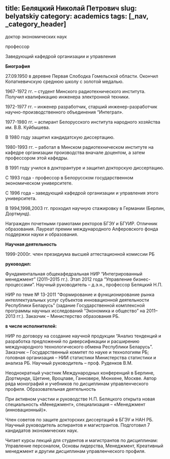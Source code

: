title: Беляцкий Николай Петрович
slug: belyatskiy
category: academics
tags: [_nav, _category_header]
---

доктор экономических наук

профессор

Заведующий кафедрой организации и управления


__Биография__


27.09.1950 в деревне Первая Слободка Гомельской области. Окончил Копаткевичскую среднюю школу с золотой медалью.

1967-1972 гг. – студент Минского радиотехнического института. Получил квалификацию инженера электронной техники.

1972-1977 гг. – инженер разработчик, старший инженер-разработчик научно-производственного объединения “Интеграл».

1977-1980 гг. – аспирант Белорусского института народного хозяйства им. В.В. Куйбышева.

В  1980 году защитил кандидатскую диссертацию.

1980-1993 гг. – работал в Минском радиотехническом институте на кафедре организации производства  вначале доцентом, а  затем профессором этой кафедры.

 В 1991 году  учился в докторантуре и защитил докторскую диссертацию.

С 1993 года - профессор в Белорусском государственном экономическом университете.

С 1996 года – заведующий кафедрой организации и управления этого университета.

В 1994,1998,2003 гг. проходил научную стажировку в Германии (Берлин, Дортмунд).

Награжден почетными грамотами ректоров БГЭУ и БГУИР. Отличник образования. Лауреат премии международного Алферовского фонда поддержки науки и образования.

__Научная деятельность__

1999-2000г. член президиума высшей аттестационной комиссии РБ

__руководил:__

Фундаментальная общекафедральная НИР “Интегрированный менеджмент” (2011–2015 гг.). Этап 2012 года “Управление бизнес-процессами”. Научный руководитель – д.э.н., профессор Беляцкий Н.П.

НИР по теме № 13-2011  “Формирование и функционирование рынка интеллектуальных услуг субъектов инновационной деятельности Республики Беларусь” (задание Государственной комплексной программы научных исследований “Экономика и общество” на 2011–2013 гг.). Заказчик – Министерство образования РБ.

__в числе исполнителей:__

НИР по договору на создание научной продукции “Анализ тенденций и разработка предложений по диверсификации и расширению международного технологического обмена Республики Беларусь”. Заказчик – Государственный комитет по науке и технологиям РБ; головная организация – НИИ статистики Министерства статистики и анализа РБ. Научный руководитель – проф. Руденков В.М.

Неоднократный участник Международных конференций в Берлине, Дортмунде, Щетине, Вроцлаве, Ганновере, Мюнхене, Москве. Автор ряда монографий и учебников по дисциплинам управленческого профиля.
Образовательная деятельность

При активном участии и руководстве Н.П. Беляцкого открыта новая специальность «Менеджмент», специализация – «Менеджмент (инновационный)».

Член советов по защите докторских диссертаций в БГЭУ и НАН РБ. Научный руководитель аспирантов и магистрантов. Подготовил 7 кандидатов экономических наук.

Читает курсы лекций для студентов и магистрантов по дисциплинам: Управление персоналом, Основы лидерства, Менеджмент, Креативный менеджмент и другим дисциплинам управленческого профиля.
